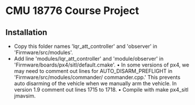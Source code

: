 # CMU 18776 Course Project
## Installation

- Copy this folder names 'lqr_att_controller' and 'observer' in 'Firmware/src/modules'.
- Add line 'modules/lqr_att_controller' and 'module/observer' in 'Firmware/boards/px4/sitl/default.cmake'.
• In some versions of px4, we may need to comment out lines for AUTO_DISARM_PREFLIGHT in 'Firmware/src/modules/commander/ commander.cpp.' This prevents auto disarming of the vehicle when we manually arm the vehicle. In version 1.9 comment out lines 1715 to 1718.
• Compile with make px4_sitl jmavsim.
